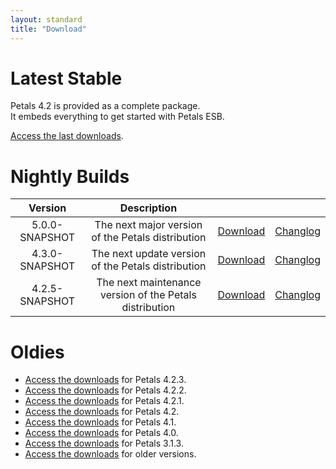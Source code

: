 ```yaml
---
layout: standard
title: "Download"
--- 
```


# Latest Stable

Petals 4.2 is provided as a complete package.  
It embeds everything to get started with Petals ESB.

[Access the last downloads](/download-petals-4.2.4.html).

# Nightly Builds

|     Version    |                      Description                        |   |   |
|:--------------:|:-------------------------------------------------------:|:-:|:-:|
| 5.0.0-SNAPSHOT |    The next major version of the Petals distribution    | [Download](http://repository.ow2.org/nexus/service/local/artifact/maven/content?r=snapshots&g=org.ow2.petals&a=petals-esb-enterprise-edition&v=LATEST&p=zip) | [Changlog](https://jira.petalslink.com/secure/IssueNavigator.jspa?mode=hide&requestId=10190) |
| 4.3.0-SNAPSHOT |   The next update version of the Petals distribution    | [Download](http://repository.ow2.org/nexus/service/local/artifact/maven/content?r=snapshots&g=org.ow2.petals&a=petals-esb-enterprise-edition&v=4.3.0-SNAPSHOT&p=zip) | [Changlog](https://jira.petalslink.com/secure/IssueNavigator.jspa?mode=hide&requestId=10230) |
| 4.2.5-SNAPSHOT | The next maintenance version of the Petals distribution | [Download](http://repository.ow2.org/nexus/service/local/artifact/maven/content?r=snapshots&g=org.ow2.petals&a=petals-esb-enterprise-edition&v=4.2.5-SNAPSHOT&p=zip) | [Changlog](http://jira.petalslink.com) |

# Oldies

- [Access the downloads](/download-petals-4.2.3.html) for Petals 4.2.3.
- [Access the downloads](/download-petals-4.2.2.html) for Petals 4.2.2.
- [Access the downloads](/download-petals-4.2.1.html) for Petals 4.2.1.
- [Access the downloads](/download-petals-4.2.html) for Petals 4.2.
- [Access the downloads](/download-petals-4.1.html) for Petals 4.1.
- [Access the downloads](/download-petals-4.0.html) for Petals 4.0.
- [Access the downloads](/download-petals-3.1.3.html) for Petals 3.1.3.
- [Access the downloads](/download-petals-older.html) for older versions. 
